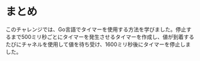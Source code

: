 # まとめ

このチャレンジでは、Go言語でタイマーを使用する方法を学びました。停止するまで500ミリ秒ごとにタイマーを発生させるタイマーを作成し、値が到着するたびにチャネルを使用して値を待ち受け、1600ミリ秒後にタイマーを停止しました。
